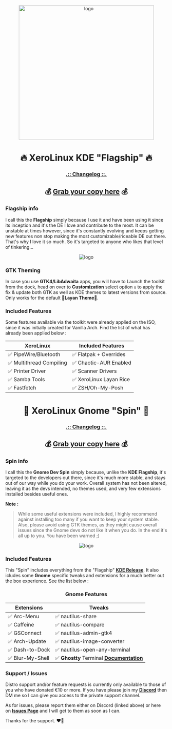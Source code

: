 <p align="center">
    <img width="420" src="https://i.imgur.com/QWqMIsr.png" alt="logo">
</p>

<h1 align="center">🔥 XeroLinux KDE "Flagship" 🔥</h1>

<h3 align="center"><a href="https://github.com/XeroLinuxDev/xero-build/blob/main/Changelog.md#flagship-kde-edition" target="_blank"><strong>.:: Changelog ::.</strong></a></h3>

<h2 align="center">💰 <a href="https://ko-fi.com/s/cf9def9630" target="_blank"><strong>Grab your copy here</strong></a> 💰</h2>

### Flagship info

I call this the **Flagship** simply because I use it and have been using it since its inception and it's the DE I love and contribute to the most. It can be unstable at times however, since it's constantly evolving and keeps getting new features non stop making the most customizable/riceable DE out there. That's why I love it so much. So it's targeted to anyone who likes that level of tinkering...

<p align="center">
    <img src="https://i.imgur.com/ejZ1ZQv.png" alt="logo">
</p>

### GTK Theming

In case you use **GTK4/LibAdwaita** apps, you will have to Launch the toolkit from the dock, head on over to **Customization** select option `u` to apply the fix & update both GTK as well as KDE themes to latest versions from source. Only works for the default 🎨**Layan Theme**🎨.

### Included Features

Some features available via the toolkit were already applied on the ISO, since it was initially created for Vanilla Arch. Find the list of what has already been applied below :

<div align="center">

| XeroLinux                | Included Features       |
| ----------------------   | ----------------------  |
| ✅ PipeWire/Bluetooth    | ✅ Flatpak + Overrides  |
| ✅ Multithread Compiling | ✅ Chaotic-AUR Enabled  |
| ✅ Printer Driver        | ✅ Scanner Drivers      |
| ✅ Samba Tools           | ✅ XeroLinux Layan Rice |
| ✅ Fastfetch             | ✅ ZSH/Oh-My-Posh           |

</div>

<h1 align="center">🦁 XeroLinux Gnome "Spin" 🦁</h1>

<h3 align="center"><a href="https://github.com/XeroLinuxDev/xero-build/blob/main/Changelog.md#gnome-dev-spin" target="_blank"><strong>.:: Changelog ::.</strong></a></h3>

<h2 align="center">💰 <a href="https://ko-fi.com/s/f32b6689b9" target="_blank"><strong>Grab your copy here</strong></a> 💰</h2>

### Spin info

I call this the **Gnome Dev Spin** simply because, unlike the **KDE Flagship**, it's targeted to the developers out there, since it's much more stable, and stays out of our way while you do your work. Overall system has not been altered, leaving it as the devs intended, no themes used, and very few extensions installed besides useful ones.

**Note :** 

> While some useful extensions were included, I highly recommend against installing too many if you want to keep your system stable. Also, please avoid using GTK themes, as they might cause overall issues since the Gnome devs do not like it when you do. In the end it's all up to you. You have been warned ;)

<p align="center">
    <img src="https://i.imgur.com/mNoCq0Q.jpeg" alt="logo">
</p>

### Included Features

This "Spin" includes everything from the "Flagship" [**KDE Release**](https://github.com/XeroLinuxDev/xero-build). It also icludes some **Gnome** specific tweaks and extensions for a much better out the box experience. See the list below :

<h3 align="center">Gnome Features</h3>

<div align="center">

| Extensions               | Tweaks                 |
| ----------------------   | ----------------------  |
| ✅ Arc-Menu              | ✅ nautilus-share       |
| ✅ Caffeine              | ✅ nautilus-compare     |
| ✅ GSConnect             | ✅ nautilus-admin-gtk4  |
| ✅ Arch-Update           | ✅ nautilus-image-converter |
| ✅ Dash-to-Dock          | ✅ nautilus-open-any-terminal |
| ✅ Blur-My-Shell         | ✅ **Ghostty** Terminal [**Documentation**](https://ghostty.org/docs/config/reference) |

</div>

### Support / Issues

Distro support and/or feature requests is currently only available to those of you who have donated €10 or more. If you have please join my [**Discord**](https://discord.gg/5sqxTSuKZu) then DM me so I can give you access to the private support channel. 

As for issues, please report them either on Discord (linked above) or here on [**Issues Page**](https://github.com/XeroLinuxDev/xero-build/issues) and I will get to them as soon as I can. 

Thanks for the support. ❤️‍🔥
